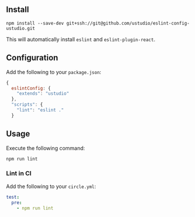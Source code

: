 ## Install

```shell
npm install --save-dev git+ssh://git@github.com/ustudio/eslint-config-ustudio.git
```

This will automatically install `eslint` and `eslint-plugin-react`.

## Configuration

Add the following to your `package.json`:

```js
{
  eslintConfig: {
    "extends": "ustudio"
  },
  "scripts": {
    "lint": "eslint ."
  }
```

## Usage

Execute the following command:

```shell
npm run lint
```

### Lint in CI

Add the following to your `circle.yml`:

```yaml
test:
  pre:
    - npm run lint
```
